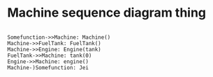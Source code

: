 # Machine sequence diagram thing

```mermaid

Somefunction->>Machine: Machine()
Machine->>FuelTank: FuelTank()
Machine->>Engine: Engine(tank)
FuelTank->>Machine: tank(0)
Engine->>Machine: engine()
Machine-)Somefunction: Jei

```
